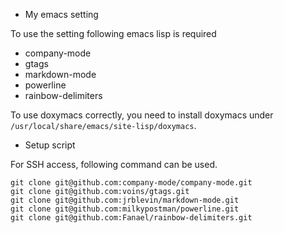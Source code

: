 * My emacs setting

To use the setting following emacs lisp is required

 * company-mode
 * gtags
 * markdown-mode
 * powerline
 * rainbow-delimiters

To use doxymacs correctly, you need to install doxymacs under `/usr/local/share/emacs/site-lisp/doxymacs`.

* Setup script

For SSH access, following command can be used.

```
git clone git@github.com:company-mode/company-mode.git
git clone git@github.com:voins/gtags.git
git clone git@github.com:jrblevin/markdown-mode.git
git clone git@github.com:milkypostman/powerline.git
git clone git@github.com:Fanael/rainbow-delimiters.git
```
